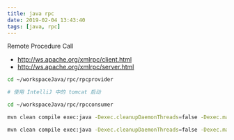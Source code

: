```yaml
---
title: java rpc
date: 2019-02-04 13:43:40
tags: [java, rpc]
---
```


Remote Procedure Call 

* <http://ws.apache.org/xmlrpc/client.html>
* <http://ws.apache.org/xmlrpc/server.html>

<!--more-->

```sh
cd ~/workspaceJava/rpc/rpcprovider

# 使用 IntelliJ 中的 tomcat 启动
```


```sh
cd ~/workspaceJava/rpc/rpcconsumer

mvn clean compile exec:java -Dexec.cleanupDaemonThreads=false -Dexec.mainClass=com.fred.Consumer

mvn clean compile exec:java -Dexec.cleanupDaemonThreads=false -Dexec.mainClass=com.fred.ConsumerFactory
```
